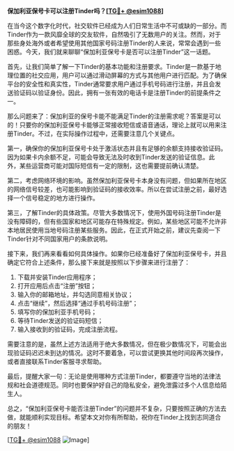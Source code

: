 **保加利亚保号卡可以注册Tinder吗？[[TG💪+ @esim1088](https://t.me/s/esim1088)]**

在当今这个数字化时代，社交软件已经成为人们日常生活中不可或缺的一部分。而Tinder作为一款风靡全球的交友软件，自然吸引了无数用户的关注。然而，对于那些身处海外或者希望使用其他国家号码注册Tinder的人来说，常常会遇到一些困惑。今天，我们就来聊聊“保加利亚保号卡是否可以注册Tinder”这一话题。

首先，让我们简单了解一下Tinder的基本功能和注册要求。Tinder是一款基于地理位置的社交应用，用户可以通过滑动屏幕的方式与其他用户进行匹配。为了确保平台的安全性和真实性，Tinder通常要求用户通过手机号码进行注册，并且会发送验证码以验证身份。因此，拥有一张有效的电话卡是注册Tinder的前提条件之一。

那么问题来了：保加利亚的保号卡能不能满足Tinder的注册需求呢？答案是可以的！只要你的保加利亚保号卡能够正常接收短信或语音通话，理论上就可以用来注册Tinder。不过，在实际操作过程中，还需要注意几个关键点。

第一，确保你的保加利亚保号卡处于激活状态并且有足够的余额支持接收验证码。因为如果卡内余额不足，可能会导致无法及时收到Tinder发送的验证信息。此外，某些运营商可能对国际短信有一定的限制，这也需要提前确认清楚。

第二，考虑网络环境的影响。虽然保加利亚保号卡本身没有问题，但如果所在地区的网络信号较差，也可能影响到验证码的接收效率。所以在尝试注册之前，最好选择一个信号稳定的地方进行操作。

第三，了解Tinder的具体政策。尽管大多数情况下，使用外国号码注册Tinder是没有障碍的，但有些国家和地区可能存在特殊规定。例如，某些地区可能不允许非本地居民使用当地号码注册某些服务。因此，在正式开始之前，建议先查阅一下Tinder针对不同国家用户的条款说明。

接下来，我们再来看看如何具体操作。如果你已经准备好了保加利亚保号卡，并且确定它符合上述条件，那么接下来就是按照以下步骤来进行注册了：

1. 下载并安装Tinder应用程序；
2. 打开应用后点击“注册”按钮；
3. 输入你的邮箱地址，并勾选同意相关协议；
4. 点击“继续”，然后选择“通过手机号码注册”；
5. 填写你的保加利亚手机号码；
6. 等待Tinder发送的验证码短信；
7. 输入接收到的验证码，完成注册流程。

需要注意的是，虽然上述方法适用于绝大多数情况，但在极少数情况下，可能会出现验证码迟迟未到达的情况。这时不要着急，可以尝试更换其他时间段再次操作，或者直接联系Tinder客服寻求帮助。

最后，提醒大家一句：无论是使用哪种方式注册Tinder，都要遵守当地的法律法规和社会道德规范。同时也要保护好自己的隐私安全，避免泄露过多个人信息给陌生人。

总之，“保加利亚保号卡能否注册Tinder”的问题并不复杂，只要按照正确的方法去做，就能顺利实现目标。希望本文对你有所帮助，祝你在Tinder上找到志同道合的朋友！

[[TG💪+ @esim1088](https://t.me/s/esim1088) ![Image](https://i.postimg.cc/4NQfJmqS/Snipaste-2025-05-13-00-14-12.png)]